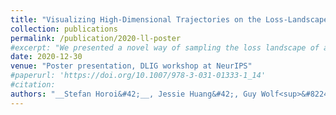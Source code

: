 ```yaml
---
title: "Visualizing High-Dimensional Trajectories on the Loss-Landscape of ANNs"
collection: publications
permalink: /publication/2020-ll-poster
#excerpt: "We presented a novel way of sampling the loss landscape of artificial neural networks and use manifold learning and computational homology to study the sampled data. We found that the extracted geometrical and topological features of the loss landscapes hold meaningful information about the model's ability to generalize."
date: 2020-12-30
venue: "Poster presentation, DLIG workshop at NeurIPS"
#paperurl: 'https://doi.org/10.1007/978-3-031-01333-1_14'
#citation:
authors: "__Stefan Horoi&#42;__, Jessie Huang&#42;, Guy Wolf<sup>&#8224;</sup>, Smita Krishnaswamy<sup>&#8224;</sup>" #(&#42;,<sup>&#8224;</sup> Equal contribution)"
---
```

